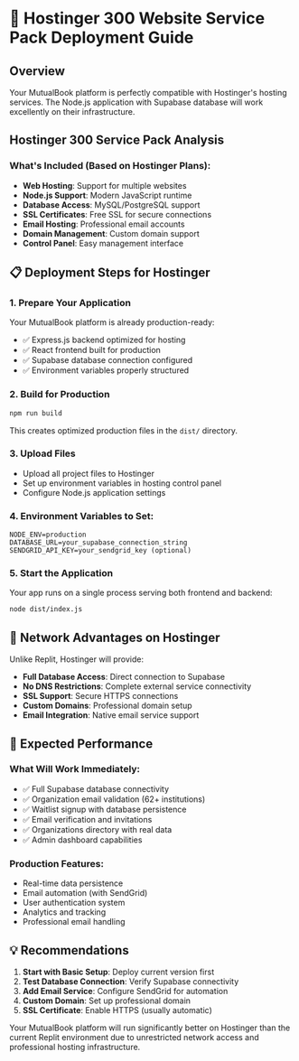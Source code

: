 # 🚀 Hostinger 300 Website Service Pack Deployment Guide

## Overview
Your MutualBook platform is perfectly compatible with Hostinger's hosting services. The Node.js application with Supabase database will work excellently on their infrastructure.

## Hostinger 300 Service Pack Analysis

### What's Included (Based on Hostinger Plans):
- **Web Hosting**: Support for multiple websites
- **Node.js Support**: Modern JavaScript runtime
- **Database Access**: MySQL/PostgreSQL support
- **SSL Certificates**: Free SSL for secure connections
- **Email Hosting**: Professional email accounts
- **Domain Management**: Custom domain support
- **Control Panel**: Easy management interface

## 📋 Deployment Steps for Hostinger

### 1. Prepare Your Application
Your MutualBook platform is already production-ready:
- ✅ Express.js backend optimized for hosting
- ✅ React frontend built for production
- ✅ Supabase database connection configured
- ✅ Environment variables properly structured

### 2. Build for Production
```bash
npm run build
```
This creates optimized production files in the `dist/` directory.

### 3. Upload Files
- Upload all project files to Hostinger
- Set up environment variables in hosting control panel
- Configure Node.js application settings

### 4. Environment Variables to Set:
```
NODE_ENV=production
DATABASE_URL=your_supabase_connection_string
SENDGRID_API_KEY=your_sendgrid_key (optional)
```

### 5. Start the Application
Your app runs on a single process serving both frontend and backend:
```bash
node dist/index.js
```

## 🔗 Network Advantages on Hostinger

Unlike Replit, Hostinger will provide:
- **Full Database Access**: Direct connection to Supabase
- **No DNS Restrictions**: Complete external service connectivity
- **SSL Support**: Secure HTTPS connections
- **Custom Domains**: Professional domain setup
- **Email Integration**: Native email service support

## 🎯 Expected Performance

### What Will Work Immediately:
- ✅ Full Supabase database connectivity
- ✅ Organization email validation (62+ institutions)
- ✅ Waitlist signup with database persistence
- ✅ Email verification and invitations
- ✅ Organizations directory with real data
- ✅ Admin dashboard capabilities

### Production Features:
- Real-time data persistence
- Email automation (with SendGrid)
- User authentication system
- Analytics and tracking
- Professional email handling

## 💡 Recommendations

1. **Start with Basic Setup**: Deploy current version first
2. **Test Database Connection**: Verify Supabase connectivity
3. **Add Email Service**: Configure SendGrid for automation
4. **Custom Domain**: Set up professional domain
5. **SSL Certificate**: Enable HTTPS (usually automatic)

Your MutualBook platform will run significantly better on Hostinger than the current Replit environment due to unrestricted network access and professional hosting infrastructure.